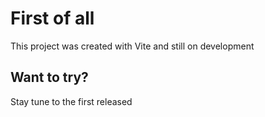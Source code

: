

# First of all
This project was created with Vite and still on development


## Want to try? 
Stay tune to the first released
